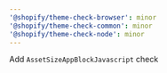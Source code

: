 ```yaml
---
'@shopify/theme-check-browser': minor
'@shopify/theme-check-common': minor
'@shopify/theme-check-node': minor
---
```


Add `AssetSizeAppBlockJavascript` check
